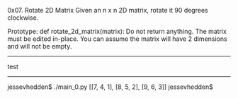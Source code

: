0x07. Rotate 2D Matrix
Given an n x n 2D matrix, rotate it 90 degrees clockwise.

Prototype: def rotate_2d_matrix(matrix):
Do not return anything. The matrix must be edited in-place.
You can assume the matrix will have 2 dimensions and will not be empty.

********
test
**********
jessevhedden$ ./main_0.py
[[7, 4, 1],
[8, 5, 2],
[9, 6, 3]]
jessevhedden$